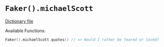 # `Faker().michaelScott`

[Dictionary file](../src/main/resources/locales/en/michael_scott.yml)

Available Functions:  
```kotlin
Faker().michaelScott.quotes() // => Would I rather be feared or loved? Easy. Both. I want people to be afraid of how much they love me.
```
